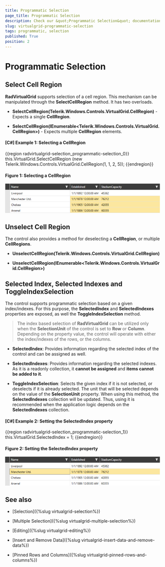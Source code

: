 ```yaml
---
title: Programmatic Selection
page_title: Programmatic Selection
description: Check our &quot;Programmatic Selection&quot; documentation article for the RadVirtualGrid {{ site.framework_name }} control.
slug: virtualgrid-programmatic-selection
tags: programmatic, selection
published: True
position: 2
---
```


# Programmatic Selection

## Select Cell Region

__RadVirtualGrid__ supports selection of a cell region. This mechanism can be manipulated through the __SelectCellRegion__ method. It has two overloads.

* __SelectCellRegion(Telerik.Windows.Controls.VirtualGrid.CellRegion)__ - Expects a single __CellRegion__.

* __SelectCellRegion(IEnumerable<Telerik.Windows.Controls.VirtualGrid.CellRegion>)__ - Expects multiple __CellRegion__ elements.

#### __[C#] Example 1: Selecting a CellRegion__
{{region radvirtualgrid-selection_programmatic-selection_0}}
	 this.VirtualGrid.SelectCellRegion
                (new Telerik.Windows.Controls.VirtualGrid.CellRegion(1, 1, 2, 5));
{{endregion}}

#### __Figure 1: Selecting a CellRegion__
![Selecting a CellRegion](images/RadVirtualGrid_Selection_03.png)

## Unselect Cell Region

The control also provides a method for deselecting a __CellRegion__, or multiple __CellRegions__.

* __UnselectCellRegion(Telerik.Windows.Controls.VirtualGrid.CellRegion)__

* __UnselectCellRegion(IEnumerable<Telerik.Windows.Controls.VirtualGrid.CellRegion>)__

## Selected Index, Selected Indexes and ToggleIndexSelection

The control supports programmatic selection based on a given index/indexes. For this purpose, the __SelectedIndex__ and __SelectedIndexes__ properties are exposed, as well the __ToggleIndexSelection__ method.

> The index based selection of __RadVirtualGrid__ can be utilized only when the __SelectionUnit__ of the control is set to __Row__ or __Column__. Depending on the property value, the control will operate with either the index/indexes of the rows, or the columns.

* __SelectedIndex__: Provides information regarding the selected index of the control and can be assigned as well.

* __SelectedIndexes__: Provides information regarding the selected indexes. As it is a readonly collection, it __cannot be assigned__ and __items cannot be added to it__.

* __ToggleIndexSelection__: Selects the given index if it is not selected, or deselects if it is already selected. The unit that will be selected depends on the value of the __SelectionUnit__ property. When using this method, the __SelectedIndexes__ collection will be updated. Thus, using it is recommended when the application logic depends on the __SelectedIndexes__ collection.

#### __[C#] Example 2: Setting the SelectedIndex property__
{{region radvirtualgrid-selection_programmatic-selection_1}}
	this.VirtualGrid.SelectedIndex = 1;
{{endregion}}

#### __Figure 2: Setting the SelectedIndex property__
![Setting the SelectedIndex property](images/RadVirtualGrid_Selection_04.png)


## See also

* [Selection]({%slug virtualgrid-selection%})

* [Multiple Selection]({%slug virtualgrid-multiple-selection%})

* [Editing]({%slug virtualgrid-editing%})

* [Insert and Remove Data]({%slug virtualgrid-insert-data-and-remove-data%})

* [Pinned Rows and Columns]({%slug virtualgrid-pinned-rows-and-columns%})